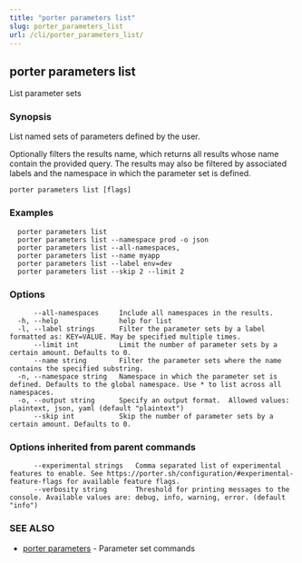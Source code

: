 ```yaml
---
title: "porter parameters list"
slug: porter_parameters_list
url: /cli/porter_parameters_list/
---
```

## porter parameters list

List parameter sets

### Synopsis

List named sets of parameters defined by the user.

Optionally filters the results name, which returns all results whose name contain the provided query.
The results may also be filtered by associated labels and the namespace in which the parameter set is defined.

```
porter parameters list [flags]
```

### Examples

```
  porter parameters list
  porter parameters list --namespace prod -o json
  porter parameters list --all-namespaces,
  porter parameters list --name myapp
  porter parameters list --label env=dev
  porter parameters list --skip 2 --limit 2
```

### Options

```
      --all-namespaces     Include all namespaces in the results.
  -h, --help               help for list
  -l, --label strings      Filter the parameter sets by a label formatted as: KEY=VALUE. May be specified multiple times.
      --limit int          Limit the number of parameter sets by a certain amount. Defaults to 0.
      --name string        Filter the parameter sets where the name contains the specified substring.
  -n, --namespace string   Namespace in which the parameter set is defined. Defaults to the global namespace. Use * to list across all namespaces.
  -o, --output string      Specify an output format.  Allowed values: plaintext, json, yaml (default "plaintext")
      --skip int           Skip the number of parameter sets by a certain amount. Defaults to 0.
```

### Options inherited from parent commands

```
      --experimental strings   Comma separated list of experimental features to enable. See https://porter.sh/configuration/#experimental-feature-flags for available feature flags.
      --verbosity string       Threshold for printing messages to the console. Available values are: debug, info, warning, error. (default "info")
```

### SEE ALSO

* [porter parameters](/cli/porter_parameters/)	 - Parameter set commands

